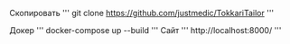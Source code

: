 
Скопировать
'''
git clone https://github.com/justmedic/TokkariTailor
'''

Докер
'''
docker-compose up --build
'''
Сайт
'''
http://localhost:8000/
'''
